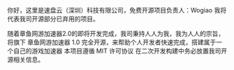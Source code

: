 你好，这里是速盘云（深圳）科技有限公司，免费开源项目负责人：Wogiao 我将代表我司开源部分已弃用的项目。

随着章鱼网游加速器2.0的即将开发完成，我司秉持人人为我，我为人人的宗旨，将旗下 章鱼网游加速器 1.0 完全开源，来帮助个人开发者快速完成，搭建属于一个自己的游戏加速器
本项目遵循 MIT 许可协议 在二次开发构建中务必放置我司开源相关信息。
